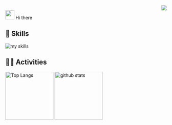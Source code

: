 <div align="right">
  <img src="https://komarev.com/ghpvc/?username=m-miru" />
</div>
<img src="https://media.giphy.com/media/hvRJCLFzcasrR4ia7z/giphy.gif" width="28"> Hi there
<br>

## 🌱 Skills
<img alt="my skills" src="https://skillicons.dev/icons?theme=dark&perline=7&i=html,css,js,ts,react,next,figma,docker,aws" />
<br>

## 🏃‍♀️ Activities
<div align="left"> 
  <img alt="Top Langs" height="150px" src="https://github-readme-stats-nine-nu-75.vercel.app/api/top-langs/?username=m-miru&layout=compact&show_icons=true&theme=onedark" />
  <img alt="github stats" height="150px" src="https://github-readme-stats-nine-nu-75.vercel.app/api?username=m-miru&theme=onedark&show_icons=true" />
</div>

<!--
**m-miru/m-miru** is a ✨ _special_ ✨ repository because its `README.md` (this file) appears on your GitHub profile.

Here are some ideas to get you started:

- 🔭 I’m currently working on ...
- 🌱 I’m currently learning ...
- 👯 I’m looking to collaborate on ...
- 🤔 I’m looking for help with ...
- 💬 Ask me about ...
- 📫 How to reach me: ...
- 😄 Pronouns: ...
- ⚡ Fun fact: ...
-->
